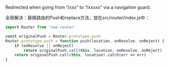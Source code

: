 Redirected when going from “/xxx“ to “/xxxxx“ via a navigation guard.

全局解决：替换路由的Push和replace方法，放在src/router/index.js中：

```js
import Router from 'vue-router' 

const originalPush = Router.prototype.push 
Router.prototype.push = function push(location, onResolve, onReject) { 
	if (onResolve || onReject) 
		return originalPush.call(this, location, onResolve, onReject) 
	return originalPush.call(this, location).catch(err => err) 
}
```
